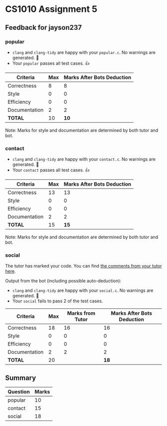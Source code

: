 # CS1010 Assignment 5
## Feedback for jayson237
### popular
- `clang` and `clang-tidy` are happy with your `popular.c`. No warnings are generated. :confetti_ball:
- Your `popular` passes all test cases. :thumbsup:

| Criteria | Max | Marks After Bots Deduction |
| ---------|-----|----------------------------|
| Correctness | 8 | 8 |
| Style | 0 | 0 |
| Efficiency | 0 | 0 |
| Documentation | 2 | 2 |
| **TOTAL** | 10 | **10** |

Note: Marks for style and documentation are determined by both tutor and bot.
### contact
- `clang` and `clang-tidy` are happy with your `contact.c`. No warnings are generated. :confetti_ball:
- Your `contact` passes all test cases. :thumbsup:

| Criteria | Max | Marks After Bots Deduction |
| ---------|-----|----------------------------|
| Correctness | 13 | 13 |
| Style | 0 | 0 |
| Efficiency | 0 | 0 |
| Documentation | 2 | 2 |
| **TOTAL** | 15 | **15** |

Note: Marks for style and documentation are determined by both tutor and bot.
### social
The tutor has marked your code. You can find [the comments from your tutor here](https://www.github.com/nus-cs1010-2223-s1/as05-jayson237/commit/1113490bc52e235938ba9dbeb8314a26050f2c71).

Output from the bot (including possible auto-deduction):

- `clang` and `clang-tidy` are happy with your `social.c`. No warnings are generated. :confetti_ball:
- Your `social` fails to pass 2 of the test cases.

| Criteria | Max | Marks from Tutor | Marks After Bots Deduction |
| ----------|-----|-----------|---|
| Correctness | 18 | 16 | 16 |
| Style | 0 | 0 | 0 |
| Efficiency | 0 | 0 | 0 |
| Documentation | 2 | 2 | 2 |
| **TOTAL** | 20 | | **18** |
## Summary
| Question | Marks |
|----------|-------|
| popular | 10 |
| contact | 15 |
| social | 18 |
